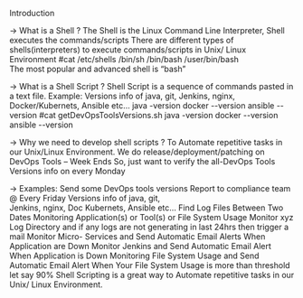 Introduction

 -> What is a Shell ?
      The Shell is the Linux Command Line Interpreter, Shell executes the commands/scripts
      There are different types of shells(interpreters) to execute commands/scripts in Unix/ Linux Environment
      #cat /etc/shells
      /bin/sh
      /bin/bash
      /user/bin/bash  
      The most popular and advanced shell is “bash”

 -> What is a Shell Script ?
      Shell Script is a sequence of commands pasted in a text file.
        Example: Versions info of java, git, Jenkins, nginx, Docker/Kubernets, Ansible etc…
             java -version
             docker --version
             ansible --version
             #cat getDevOpsToolsVersions.sh
             java -version
             docker --version
             ansible --version

-> Why we need to develop shell scripts ?
      To Automate repetitive tasks in our Unix/Linux Environment.
      We do release/deployment/patching on DevOps Tools – Week Ends
      So, just want to verify the all-DevOps Tools Versions info on every Monday

-> Examples:
      Send some DevOps tools versions Report to compliance team @ Every Friday Versions info of java, git,  
        Jenkins, nginx, Doc Kubernets, Ansible etc…
      Find Log Files Between Two Dates
      Monitoring Application(s) or Tool(s) or File System Usage
      Monitor xyz Log Directory and if any logs are not generating in last 24hrs then trigger a mail
      Monitor Micro- Services and Send Automatic Email Alerts When Application are Down
      Monitor Jenkins and Send Automatic Email Alert When Application is Down
      Monitoring File System Usage and Send Automatic Email Alert When Your File System Usage is more than threshold let say 90%
      Shell Scripting is a great way to Automate repetitive tasks in our Unix/ Linux Environment.
      


            
